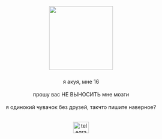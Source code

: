 <div align="center">
  <img height="170" src="https://i.pinimg.com/736x/f9/2c/c4/f92cc4aa8abef6ff45a2bc235a7b7a81.jpg"  />
</div>

###

<p align="center">я акуя, мне 16 <br><br>прошу вас НЕ ВЫНОСИТЬ мне мозги <br><br>я одинокий чувачок без друзей, такчто пишите наверное?</a></p>
<br>

<div align="center">
  <a href="t.me/akuyya" target="_blank">
    <img src="https://raw.githubusercontent.com/maurodesouza/profile-readme-generator/master/src/assets/icons/social/telegram/default.svg" width="42" height="30" alt="telegram logo"  />
  </a>
</div>

###

###

